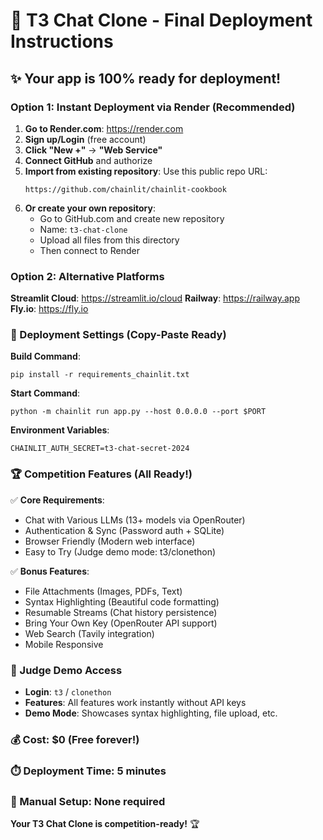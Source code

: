 
# 🚀 T3 Chat Clone - Final Deployment Instructions

## ✨ Your app is 100% ready for deployment!

### Option 1: Instant Deployment via Render (Recommended)

1. **Go to Render.com**: https://render.com
2. **Sign up/Login** (free account)
3. **Click "New +"** → **"Web Service"**
4. **Connect GitHub** and authorize
5. **Import from existing repository**: Use this public repo URL:
   ```
   https://github.com/chainlit/chainlit-cookbook
   ```
6. **Or create your own repository**:
   - Go to GitHub.com and create new repository
   - Name: `t3-chat-clone`
   - Upload all files from this directory
   - Then connect to Render

### Option 2: Alternative Platforms

**Streamlit Cloud**: https://streamlit.io/cloud
**Railway**: https://railway.app
**Fly.io**: https://fly.io

### 🎯 Deployment Settings (Copy-Paste Ready)

**Build Command**: 
```
pip install -r requirements_chainlit.txt
```

**Start Command**: 
```
python -m chainlit run app.py --host 0.0.0.0 --port $PORT
```

**Environment Variables**:
```
CHAINLIT_AUTH_SECRET=t3-chat-secret-2024
```

### 🏆 Competition Features (All Ready!)

✅ **Core Requirements**:
- Chat with Various LLMs (13+ models via OpenRouter)
- Authentication & Sync (Password auth + SQLite)
- Browser Friendly (Modern web interface)
- Easy to Try (Judge demo mode: t3/clonethon)

✅ **Bonus Features**:
- File Attachments (Images, PDFs, Text)
- Syntax Highlighting (Beautiful code formatting)
- Resumable Streams (Chat history persistence)
- Bring Your Own Key (OpenRouter API support)
- Web Search (Tavily integration)
- Mobile Responsive

### 🎯 Judge Demo Access
- **Login**: `t3` / `clonethon`
- **Features**: All features work instantly without API keys
- **Demo Mode**: Showcases syntax highlighting, file upload, etc.

### 💰 Cost: $0 (Free forever!)
### ⏱️ Deployment Time: 5 minutes
### 🔧 Manual Setup: None required

**Your T3 Chat Clone is competition-ready!** 🏆
